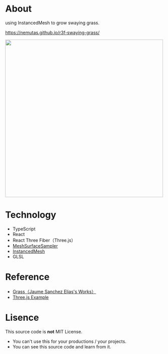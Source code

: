 # About
using InstancedMesh to grow swaying grass.<br>

https://nemutas.github.io/r3f-swaying-grass/

<img src='https://user-images.githubusercontent.com/46724121/153886745-458b414a-ae5a-4caf-bde5-cae1a3205dd5.png' height='500px' />

# Technology
* TypeScript
* React
* React Three Fiber（Three.js）
* [MeshSurfaceSampler](https://threejs.org/docs/#examples/en/math/MeshSurfaceSampler)
* [InstancedMesh](https://threejs.org/docs/#api/en/objects/InstancedMesh)
* GLSL

# Reference
* [Grass（Jaume Sanchez Elias's Works）](https://spite.github.io/codevember-2021/29/)
* [Three.js Example](https://threejs.org/examples/?q=instan#webgl_instancing_scatter)

# Lisence
This source code is **not** MIT License.

* You can't use this for your productions / your projects.
* You can see this source code and learn from it.

